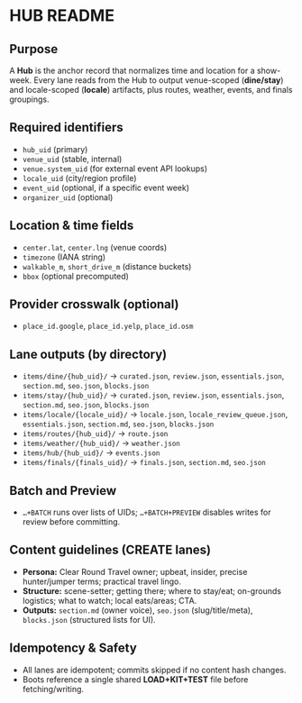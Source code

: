 # HUB README


## Purpose
A **Hub** is the anchor record that normalizes time and location for a show-week. Every lane reads from the Hub to output venue-scoped (**dine/stay**) and locale-scoped (**locale**) artifacts, plus routes, weather, events, and finals groupings.


## Required identifiers
- `hub_uid` (primary)
- `venue_uid` (stable, internal)
- `venue.system_uid` (for external event API lookups)
- `locale_uid` (city/region profile)
- `event_uid` (optional, if a specific event week)
- `organizer_uid` (optional)


## Location & time fields
- `center.lat`, `center.lng` (venue coords)
- `timezone` (IANA string)
- `walkable_m`, `short_drive_m` (distance buckets)
- `bbox` (optional precomputed)


## Provider crosswalk (optional)
- `place_id.google`, `place_id.yelp`, `place_id.osm`


## Lane outputs (by directory)
- `items/dine/{hub_uid}/` → `curated.json`, `review.json`, `essentials.json`, `section.md`, `seo.json`, `blocks.json`
- `items/stay/{hub_uid}/` → `curated.json`, `review.json`, `essentials.json`, `section.md`, `seo.json`, `blocks.json`
- `items/locale/{locale_uid}/` → `locale.json`, `locale_review_queue.json`, `essentials.json`, `section.md`, `seo.json`, `blocks.json`
- `items/routes/{hub_uid}/` → `route.json`
- `items/weather/{hub_uid}/` → `weather.json`
- `items/hub/{hub_uid}/` → `events.json`
- `items/finals/{finals_uid}/` → `finals.json`, `section.md`, `seo.json`


## Batch and Preview
- `…+BATCH` runs over lists of UIDs; `…+BATCH+PREVIEW` disables writes for review before committing.


## Content guidelines (CREATE lanes)
- **Persona:** Clear Round Travel owner; upbeat, insider, precise hunter/jumper terms; practical travel lingo.
- **Structure:** scene-setter; getting there; where to stay/eat; on-grounds logistics; what to watch; local eats/areas; CTA.
- **Outputs:** `section.md` (owner voice), `seo.json` (slug/title/meta), `blocks.json` (structured lists for UI).


## Idempotency & Safety
- All lanes are idempotent; commits skipped if no content hash changes.
- Boots reference a single shared **LOAD+KIT+TEST** file before fetching/writing.
